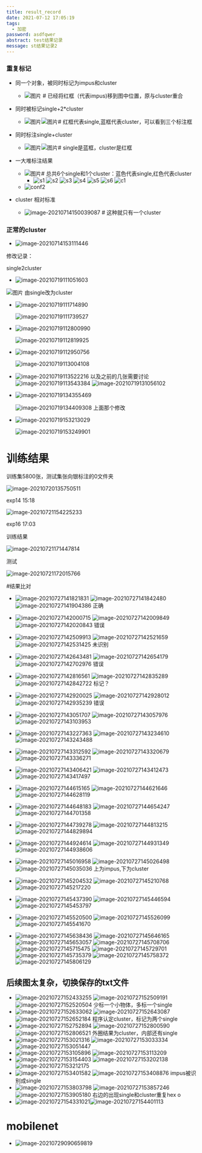 ```yaml
---
title: result_record
date: 2021-07-12 17:05:19
tags:
  - 加密
password: asdfqwer
abstract: test结果记录
message: st结果记录2
---
```






### 重复标记

+ 同一个对象，被同时标记为impus和cluster
  + ![图片](result-record.assets/single_cluster.png) # 已经将红框（代表impus)移到图中位置，原与cluster重合

+ 同时被标记single+2*cluster
  + ![图片](result-record.assets/1single2cluster.png)![图片](result-record.assets/1s2csplit-1626242245110.png)# 红框代表single,蓝框代表cluster，可以看到三个标注框

+ 同时标注single+cluster

  + ![图片](result-record.assets/single_cluster2.png)![图片](result-record.assets/single_cluster_split.png)# single是蓝框，cluster是红框

    

+ 一大堆标注结果
  + ![图片](result-record.assets/conf.png)# 总共6个single和1个cluster：蓝色代表single,红色代表cluster
    + ![s1](result-record.assets/s1.png) ![s2](result-record.assets/s2-1626243108808.png) ![s3](result-record.assets/s3.png) ![s4](result-record.assets/s4.png) ![s5](result-record.assets/s5.png) ![s6](result-record.assets/s6-1626243203957.png) ![c1](result-record.assets/c1-1626243218929.png) 
  + ![conf2](result-record.assets/conf2.png) 

+ cluster 相对标准
  + ![image-20210714150039087](result-record.assets/image-20210714150039087.png) # 这种就只有一个cluster



### 正常的cluster

+ ![image-20210714153111446](result-record.assets/image-20210714153111446.png) 







修改记录：

single2cluster

+ ![image-20210719111051603](result-record.assets/image-20210719111051603.png)

![图片](result-record.assets/single2cluster.png) 由single改为cluster



+ ![image-20210719111714890](result-record.assets/image-20210719111714890.png) 

  ![image-20210719111739527](result-record.assets/image-20210719111739527.png) 

+ ![image-20210719112800990](result-record.assets/image-20210719112800990.png) 

  ![image-20210719112819925](result-record.assets/image-20210719112819925.png) 

+ ![image-20210719112950756](result-record.assets/image-20210719112950756.png) 

   ![image-20210719113004108](result-record.assets/image-20210719113004108.png) 

+ ![image-20210719113522216](result-record.assets/image-20210719113522216.png) 以及之前的几张需要讨论![image-20210719113543384](result-record.assets/image-20210719113543384.png) ![image-20210719131056102](result-record.assets/image-20210719131056102.png) 

+ ![image-20210719134355469](result-record.assets/image-20210719134355469.png)

  ![image-20210719134409308](result-record.assets/image-20210719134409308.png) 上面那个修改

+ ![image-20210719153213029](result-record.assets/image-20210719153213029.png)  

  ![image-20210719153249901](result-record.assets/image-20210719153249901.png) 





# 训练结果



训练集5800张，测试集张向银标注的0文件夹

![image-20210720135750511](result-record/image-20210720135750511.png)





exp14 15:18

![image-20210721154225233](result-record/image-20210721154225233.png)



exp16 17:03

训练结果

![image-20210721171447814](result-record/image-20210721171447814.png)

测试

![image-20210721172015766](result-record/image-20210721172015766.png)





#结果比对

+ ![image-20210727141821831](result-record/image-20210727141821831.png) ![image-20210727141842480](result-record/image-20210727141842480.png) ![image-20210727141904386](result-record/image-20210727141904386.png)  正确

+ ![image-20210727142000715](result-record/image-20210727142000715.png) ![image-20210727142009849](result-record/image-20210727142009849.png) ![image-20210727142020843](result-record/image-20210727142020843.png) 错误

+ ![image-20210727142509913](result-record/image-20210727142509913.png) ![image-20210727142521659](result-record/image-20210727142521659.png) ![image-20210727142531425](result-record/image-20210727142531425.png) 未识别
+ ![image-20210727142643481](result-record/image-20210727142643481.png) ![image-20210727142654179](result-record/image-20210727142654179.png) ![image-20210727142702976](result-record/image-20210727142702976.png) 错误
+ ![image-20210727142816561](result-record/image-20210727142816561.png) ![image-20210727142835289](result-record/image-20210727142835289.png) ![image-20210727142842722](result-record/image-20210727142842722.png) 标记？
+ ![image-20210727142920025](result-record/image-20210727142920025.png) ![image-20210727142928012](result-record/image-20210727142928012.png) ![image-20210727142935239](result-record/image-20210727142935239.png) 错误
+ ![image-20210727143051707](result-record/image-20210727143051707.png) ![image-20210727143057976](result-record/image-20210727143057976.png) ![image-20210727143103953](result-record/image-20210727143103953.png) 
+ ![image-20210727143227363](result-record/image-20210727143227363.png) ![image-20210727143234610](result-record/image-20210727143234610.png) ![image-20210727143243488](result-record/image-20210727143243488.png) 
+ ![image-20210727143312592](result-record/image-20210727143312592.png) ![image-20210727143320679](result-record/image-20210727143320679.png)  ![image-20210727143336271](result-record/image-20210727143336271.png) 
+ ![image-20210727143406421](result-record/image-20210727143406421.png) ![image-20210727143412473](result-record/image-20210727143412473.png) ![image-20210727143417497](result-record/image-20210727143417497.png) 
+ ![image-20210727144615165](result-record/image-20210727144615165.png) ![image-20210727144621646](result-record/image-20210727144621646.png) ![image-20210727144628119](result-record/image-20210727144628119.png) 
+ ![image-20210727144648183](result-record/image-20210727144648183.png) ![image-20210727144654247](result-record/image-20210727144654247.png) ![image-20210727144701358](result-record/image-20210727144701358.png) 
+ ![image-20210727144739278](result-record/image-20210727144739278.png) ![image-20210727144813215](result-record/image-20210727144813215.png) ![image-20210727144829894](result-record/image-20210727144829894.png) 
+ ![image-20210727144924614](result-record/image-20210727144924614.png) ![image-20210727144931349](result-record/image-20210727144931349.png) ![image-20210727144938606](result-record/image-20210727144938606.png) 
+ ![image-20210727145016958](result-record/image-20210727145016958.png) ![image-20210727145026498](result-record/image-20210727145026498.png) ![image-20210727145035036](result-record/image-20210727145035036.png) 上为impus,下为cluster
+ ![image-20210727145204532](result-record/image-20210727145204532.png) ![image-20210727145210768](result-record/image-20210727145210768.png) ![image-20210727145217220](result-record/image-20210727145217220.png) 
+ ![image-20210727145437390](result-record/image-20210727145437390.png) ![image-20210727145446594](result-record/image-20210727145446594.png)  ![image-20210727145453797](result-record/image-20210727145453797.png) 
+ ![image-20210727145520500](result-record/image-20210727145520500.png) ![image-20210727145526099](result-record/image-20210727145526099.png) ![image-20210727145541670](result-record/image-20210727145541670.png) 
+ ![image-20210727145638436](result-record/image-20210727145638436.png) ![image-20210727145646165](result-record/image-20210727145646165.png) ![image-20210727145653057](result-record/image-20210727145653057.png) ![image-20210727145708706](result-record/image-20210727145708706.png) ![image-20210727145715475](result-record/image-20210727145715475.png) ![image-20210727145729701](result-record/image-20210727145729701.png) ![image-20210727145735379](result-record/image-20210727145735379.png) ![image-20210727145758372](result-record/image-20210727145758372.png) ![image-20210727145806129](result-record/image-20210727145806129.png) 

## 后续图太复杂，切换保存的txt文件

+ ![image-20210727152433255](result-record/image-20210727152433255.png)  ![image-20210727152509191](result-record/image-20210727152509191.png) ![image-20210727152520504](result-record/image-20210727152520504.png) 少标一个小物体，多标一个single
+ ![image-20210727152633062](result-record/image-20210727152633062.png) ![image-20210727152643087](result-record/image-20210727152643087.png) ![image-20210727152652184](result-record/image-20210727152652184.png) 程序认定cluster，标记为两个single
+ ![image-20210727152752894](result-record/image-20210727152752894.png) ![image-20210727152800590](result-record/image-20210727152800590.png) ![image-20210727152806521](result-record/image-20210727152806521.png) 外圈结果为cluster，内部还有single
+ ![image-20210727153021316](result-record/image-20210727153021316.png) ![image-20210727153033334](result-record/image-20210727153033334.png)  ![image-20210727153051447](result-record/image-20210727153051447.png) 
+ ![image-20210727153105896](result-record/image-20210727153105896.png) ![image-20210727153113209](result-record/image-20210727153113209.png) 
+ ![image-20210727153154403](result-record/image-20210727153154403.png) ![image-20210727153202138](result-record/image-20210727153202138.png)  ![image-20210727153212175](result-record/image-20210727153212175.png)
+ ![image-20210727153401582](result-record/image-20210727153401582.png) ![image-20210727153408876](result-record/image-20210727153408876.png) impus被识别成single
+ ![image-20210727153803798](result-record/image-20210727153803798.png) ![image-20210727153857246](result-record/image-20210727153857246.png) ![image-20210727153905180](result-record/image-20210727153905180.png) 右边的出现single和cluster重复hex o
+ ![image-20210727154331021](result-record/image-20210727154331021.png)![image-20210727154401113](result-record/image-20210727154401113.png) 



# mobilenet 



+ ![image-20210729090659819](result-record/image-20210729090659819.png) 
